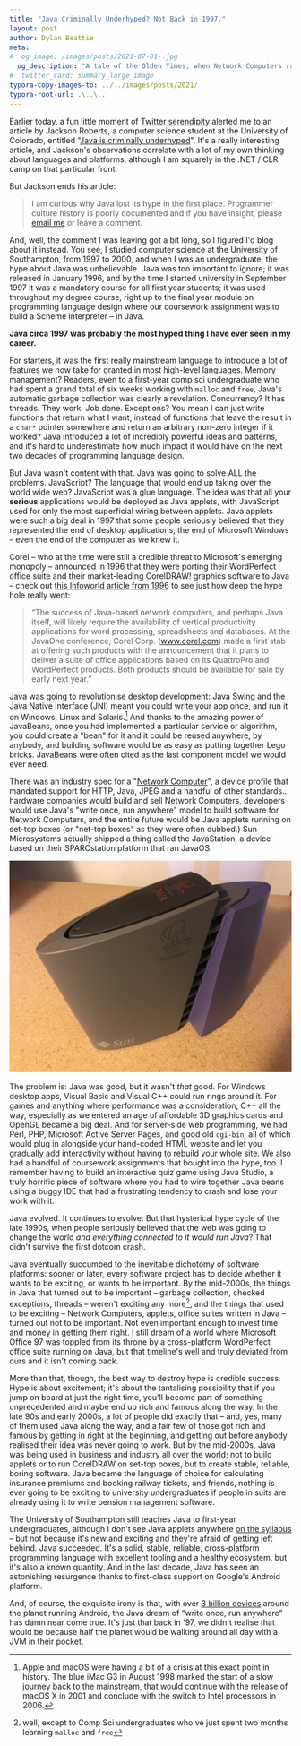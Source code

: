 ```yaml
---
title: "Java Criminally Underhyped? Not Back in 1997."
layout: post
author: Dylan Beattie
meta:
#  og_image: /images/posts/2021-07-01-.jpg
  og_description: "A tale of the Olden Times, when Network Computers running Java applets were going to take over the world."
#  twitter_card: summary_large_image
typora-copy-images-to: ../../images/posts/2021/
typora-root-url: .\..\..
---
```


Earlier today, a fun little moment of [Twitter serendipity](https://twitter.com/bitfield/status/1410589012969074688) alerted me to an article by Jackson Roberts, a computer science student at the University of Colorado, entitled "[Java is criminally underhyped](https://jackson.sh/posts/2021-04-java-underrated/)". It's a really interesting article, and Jackson's observations correlate with a lot of my own thinking about languages and platforms, although I am squarely in the .NET / CLR camp on that particular front.

But Jackson ends his article:

> I am curious why Java lost its hype in the first place. Programmer culture history is poorly documented and if you have insight, please [email me](mailto:jacksonroberts25@gmail.com) or leave a comment.

And, well, the comment I was leaving got a bit long, so I figured I'd blog about it instead. You see, I studied computer science at the University of Southampton, from 1997 to 2000, and when I was an undergraduate, the hype about Java was unbelievable. Java was too important to ignore; it was released in January 1996, and by the time I started university in September 1997 it was a mandatory course for all first year students; it was used throughout my degree course, right up to the final year module on programming language design where our coursework assignment was to build a Scheme interpreter – in Java.

**Java circa 1997 was probably the most hyped thing I have ever seen in my career.**

For starters, it was the first really mainstream language to introduce a lot of features we now take for granted in most high-level languages. Memory management? Readers, even to a first-year comp sci undergraduate who had spent a grand total of six weeks working with `malloc` and `free`, Java's automatic garbage collection was clearly a revelation. Concurrency? It has threads. They work. Job done. Exceptions? You mean I can just write functions that return what I want, instead of functions that leave the result in a `char*` pointer somewhere and return an arbitrary non-zero integer if it worked? Java introduced a lot of incredibly powerful ideas and patterns, and it's hard to underestimate how much impact it would have on the next two decades of programming language design.

But Java wasn't content with that. Java was going to solve ALL the problems. JavaScript? The language that would end up taking over the world wide web? JavaScript was a glue language. The idea was that all your **serious** applications would be deployed as Java applets, with JavaScript used for only the most superficial wiring between applets. Java applets were such a big deal in 1997 that some people seriously believed that they represented the end of desktop applications, the end of Microsoft Windows – even the end of the computer as we knew it. 

Corel – who at the time were still a credible threat to Microsoft's emerging monopoly – announced in 1996 that they were porting their WordPerfect office suite and their market-leading CorelDRAW! graphics software to Java – check out [this Infoworld article from 1996](https://www.infoworld.com/article/2077194/office-productivity-comes-to-java.html) to see just how deep the hype hole really went:

> “The success of Java-based network computers, and perhaps Java itself, will likely require the availability of vertical productivity applications for word processing, spreadsheets and databases. At the JavaOne conference, Corel Corp. (www.corel.com) made a first stab at offering such products with the announcement that it plans to deliver a suite of office applications based on its QuattroPro and WordPerfect products. Both products should be available for sale by early next year.”

Java was going to revolutionise desktop development: Java Swing and the Java Native Interface (JNI) meant you could write your app once, and run it on Windows, Linux and Solaris.[^1]  And thanks to the amazing power of JavaBeans, once you had implemented a particular service or algorithm, you could create a "bean" for it and it could be reused anywhere, by anybody, and building software would be as easy as putting together Lego bricks. JavaBeans were often cited as the last component model we would ever need.

[^1]: Apple and macOS were having a bit of a crisis at this exact point in history. The blue iMac G3 in August 1998 marked the start of a slow journey back to the mainstream, that would continue with the release of macOS X in 2001 and conclude with the switch to Intel processors in 2006.

There was an industry spec for a "[Network Computer](https://en.wikipedia.org/wiki/Network_Computer)", a device profile that mandated support for HTTP, Java, JPEG and a handful of other standards… hardware companies would build and sell Network Computers, developers would use Java's "write once, run anywhere" model to build software for Network Computers, and the entire future would be Java applets running on set-top boxes (or "net-top boxes" as they were often dubbed.) Sun Microsystems actually shipped a thing called the JavaStation, a device based on their SPARCstation platform that ran JavaOS. 

![The Sun Microsystems JavaStation](/images/posts/Sun_Microsystems_JavaStation_right_side.jpg)



The problem is: Java was good, but it wasn't *that* good. For Windows desktop apps, Visual Basic and Visual C++ could run rings around it. For games and anything where performance was a consideration, C++ all the way, especially as we entered an age of affordable 3D graphics cards and OpenGL became a big deal. And for server-side web programming, we had Perl, PHP, Microsoft Active Server Pages, and good old `cgi-bin`, all of which would plug in alongside your hand-coded HTML website and let you gradually add interactivity without having to rebuild your whole site. We also had a handful of coursework assignments that bought into the hype, too. I remember having to build an interactive quiz game using Java Studio, a truly horrific piece of software where you had to wire together Java beans using a buggy IDE that had a frustrating tendency to crash and lose your work with it.

Java evolved. It continues to evolve. But that hysterical hype cycle of the late 1990s, when people seriously believed that the web was going to change the world *and everything connected to it would run Java*? That didn't survive the first dotcom crash.

Java eventually succumbed to the inevitable dichotomy of software platforms: sooner or later, every software project has to decide whether it wants to be exciting, or wants to be important. By the mid-2000s, the things in Java that turned out to be important – garbage collection, checked exceptions, threads – weren't exciting any more[^2], and the things that used to be exciting – Network Computers, applets, office suites written in Java – turned out not to be important. Not even important enough to invest time and money in getting them right. I still dream of a world where Microsoft Office 97 was toppled from its throne by a cross-platform WordPerfect office suite running on Java, but that timeline's well and truly deviated from ours and it isn't coming back.

[^2]: well, except to Comp Sci undergraduates who've just spent two months learning `malloc` and `free`

More than that, though, the best way to destroy hype is credible success. Hype is about excitement; it's about the tantalising possibility that if you jump on board at just the right time, you'll become part of something unprecedented and maybe end up rich and famous along the way. In the late 90s and early 2000s, a lot of people did exactly that – and, yes, many of them used Java along the way, and a fair few of those got rich and famous by getting in right at the beginning, and getting out before anybody realised their idea was never going to work. But by the mid-2000s, Java was being used in business and industry all over the world; not to build applets or to run CorelDRAW on set-top boxes, but to create stable, reliable, boring software. Java became the language of choice for calculating insurance premiums and booking railway tickets, and friends, nothing is ever going to be exciting to university undergraduates if people in suits are already using it to write pension management software.

The University of Southampton still teaches Java to first-year undergraduates, although I don't see Java applets anywhere [on the syllabus](https://www.southampton.ac.uk/courses/modules/comp1206#syllabus) – but not because it's new and exciting and they're afraid of getting left behind. Java succeeded. It's a solid, stable, reliable, cross-platform programming language with excellent tooling and a healthy ecosystem, but it's also a known quantity. And in the last decade, Java has seen an astonishing resurgence thanks to first-class support on Google's Android platform. 

And, of course, the exquisite irony is that, with over [3 billion devices](https://www.theverge.com/2021/5/18/22440813/android-devices-active-number-smartphones-google-2021) around the planet running Android, the Java dream of “write once, run anywhere” has damn near come true. It's just that back in '97, we didn't realise that would be because half the planet would be walking around all day with a JVM in their pocket.